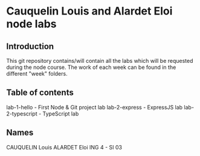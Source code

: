 # Cauquelin Louis and Alardet Eloi node labs

## Introduction

This git repository contains/will contain all the labs which will be requested during the node course.
The work of each week can be found in the different "week" folders.

## Table of contents

lab-1-hello - First Node & Git project lab
lab-2-express - ExpressJS lab 
lab-2-typescript - TypeScript lab

## Names

CAUQUELIN Louis
ALARDET Eloi
ING 4 - SI 03
